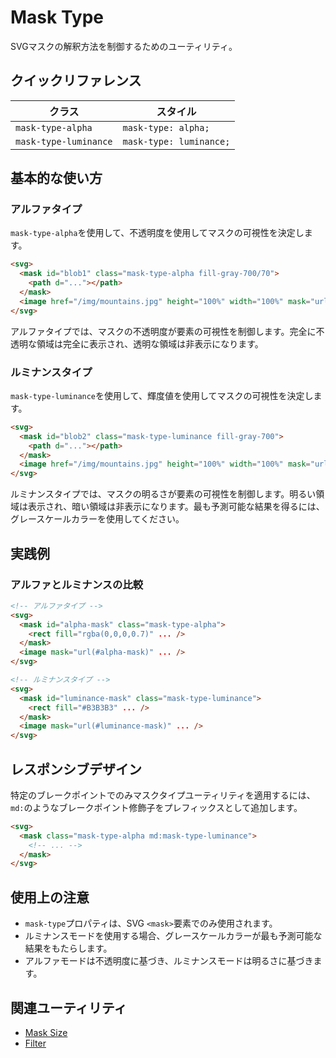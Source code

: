# Mask Type

SVGマスクの解釈方法を制御するためのユーティリティ。

## クイックリファレンス

| クラス | スタイル |
|--------|---------|
| `mask-type-alpha` | `mask-type: alpha;` |
| `mask-type-luminance` | `mask-type: luminance;` |

## 基本的な使い方

### アルファタイプ

`mask-type-alpha`を使用して、不透明度を使用してマスクの可視性を決定します。

```html
<svg>
  <mask id="blob1" class="mask-type-alpha fill-gray-700/70">
    <path d="..."></path>
  </mask>
  <image href="/img/mountains.jpg" height="100%" width="100%" mask="url(#blob1)" />
</svg>
```

アルファタイプでは、マスクの不透明度が要素の可視性を制御します。完全に不透明な領域は完全に表示され、透明な領域は非表示になります。

### ルミナンスタイプ

`mask-type-luminance`を使用して、輝度値を使用してマスクの可視性を決定します。

```html
<svg>
  <mask id="blob2" class="mask-type-luminance fill-gray-700">
    <path d="..."></path>
  </mask>
  <image href="/img/mountains.jpg" height="100%" width="100%" mask="url(#blob2)" />
</svg>
```

ルミナンスタイプでは、マスクの明るさが要素の可視性を制御します。明るい領域は表示され、暗い領域は非表示になります。最も予測可能な結果を得るには、グレースケールカラーを使用してください。

## 実践例

### アルファとルミナンスの比較

```html
<!-- アルファタイプ -->
<svg>
  <mask id="alpha-mask" class="mask-type-alpha">
    <rect fill="rgba(0,0,0,0.7)" ... />
  </mask>
  <image mask="url(#alpha-mask)" ... />
</svg>

<!-- ルミナンスタイプ -->
<svg>
  <mask id="luminance-mask" class="mask-type-luminance">
    <rect fill="#B3B3B3" ... />
  </mask>
  <image mask="url(#luminance-mask)" ... />
</svg>
```

## レスポンシブデザイン

特定のブレークポイントでのみマスクタイプユーティリティを適用するには、`md:`のようなブレークポイント修飾子をプレフィックスとして追加します。

```html
<svg>
  <mask class="mask-type-alpha md:mask-type-luminance">
    <!-- ... -->
  </mask>
</svg>
```

## 使用上の注意

- `mask-type`プロパティは、SVG `<mask>`要素でのみ使用されます。
- ルミナンスモードを使用する場合、グレースケールカラーが最も予測可能な結果をもたらします。
- アルファモードは不透明度に基づき、ルミナンスモードは明るさに基づきます。

## 関連ユーティリティ

- [Mask Size](/docs/mask-size)
- [Filter](/docs/filter)
